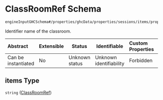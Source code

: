 # ClassRoomRef Schema

```txt
engineInputGHCSchema#/properties/ghcData/properties/sessions/items/properties/sessionClassRooms/properties/classRoomsToAssign/items/properties/classRoomsList/items
```

Identifier name of the classroom.


| Abstract            | Extensible | Status         | Identifiable            | Custom Properties | Additional Properties | Access Restrictions | Defined In                                                         |
| :------------------ | ---------- | -------------- | ----------------------- | :---------------- | --------------------- | ------------------- | ------------------------------------------------------------------ |
| Can be instantiated | No         | Unknown status | Unknown identifiability | Forbidden         | Allowed               | none                | [ghc.schema.json\*](../out/ghc.schema.json "open original schema") |

## items Type

`string` ([ClassRoomRef](ghc-properties-ghcdata-properties-sessions-session-properties-sessionclassrooms-properties-classroomstoassign-refclassroomtoassign-properties-classroomref-classroomref.md))
